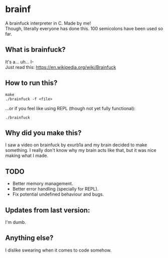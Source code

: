 # brainf
A brainfuck interpreter in C. Made by me!  
Though, literally everyone has done this.
100 semicolons have been used so far.
## What is brainfuck?
It's a... uh... I-   
Just read this: https://en.wikipedia.org/wiki/Brainfuck
## How to run this?
```
make
./brainfuck -f <file>
```
...or if you feel like using REPL (though not yet fully functional):
```
./brainfuck
```
## Why did you make this?
I saw a video on brainfuck by exurb1a and my brain decided to make something. I really don't know why my brain acts like that, but it was nice making what I made.
## TODO
- Better memory management.
- Better error handling (specially for REPL).
- Fix potential undefined behaviour and bugs.
## Updates from last version:
I'm dumb.
## Anything else?
I dislike swearing when it comes to code somehow.